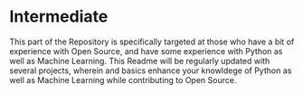 # Intermediate

This part of the Repository is specifically targeted at those who have a bit of experience with Open Source, and have some experience with Python as well as Machine Learning. 
This Readme will be regularly updated with several projects, wherein  and basics enhance your knowldege of Python as well as Machine Learning while contributing to Open Source.
